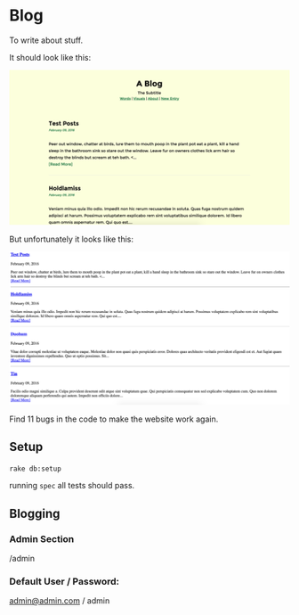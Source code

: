 <h1>Blog</h1>
<p>To write about stuff.</p>

It should look like this:

![fixed](public/fixed.png)

But unfortunately it looks like this:

![broken](public/broken.png)

Find 11 bugs in the code to make the website work again.

## Setup

`rake db:setup`

running `spec` all tests should pass.

## Blogging

### Admin Section
/admin

### Default User / Password:
admin@admin.com / admin
